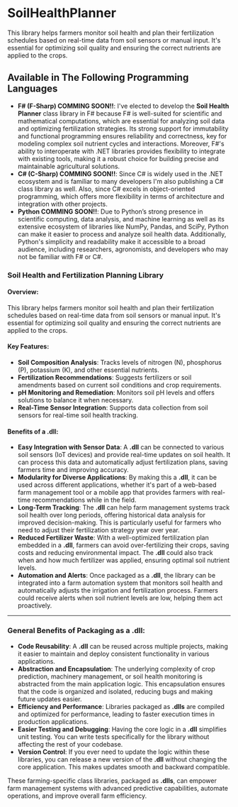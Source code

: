 # SoilHealthPlanner
This library helps farmers monitor soil health and plan their fertilization schedules based on real-time data from soil sensors or manual input. It's essential for optimizing soil quality and ensuring the correct nutrients are applied to the crops.

## **Available in The Following Programming Languages**
- **F# (F-Sharp) COMMING SOON!!**: I've elected to develop the **Soil Health Planner** class library in F# because F# is well-suited for scientific and mathematical computations, which are essential for analyzing soil data and optimizing fertilization strategies. Its strong support for immutability and functional programming ensures reliability and correctness, key for modeling complex soil nutrient cycles and interactions. Moreover, F#'s ability to interoperate with .NET libraries provides flexibility to integrate with existing tools, making it a robust choice for building precise and maintainable agricultural solutions.
- **C# (C-Sharp) COMMING SOON!!**: Since C# is widely used in the .NET ecosystem and is familiar to many developers I'm also publishing a C# class library as well. Also, since C# excels in object-oriented programming, which offers more flexibility in terms of architecture and integration with other projects.
- **Python COMMING SOON!!**: Due to Python’s strong presence in scientific computing, data analysis, and machine learning as well as its extensive ecosystem of libraries like NumPy, Pandas, and SciPy, Python can make it easier to process and analyze soil health data. Additionally, Python's simplicity and readability make it accessible to a broad audience, including researchers, agronomists, and developers who may not be familiar with F# or C#.

### **Soil Health and Fertilization Planning Library**

#### Overview:
This library helps farmers monitor soil health and plan their fertilization schedules based on real-time data from soil sensors or manual input. It's essential for optimizing soil quality and ensuring the correct nutrients are applied to the crops.

#### Key Features:
- **Soil Composition Analysis**: Tracks levels of nitrogen (N), phosphorus (P), potassium (K), and other essential nutrients.
- **Fertilization Recommendations**: Suggests fertilizers or soil amendments based on current soil conditions and crop requirements.
- **pH Monitoring and Remediation**: Monitors soil pH levels and offers solutions to balance it when necessary.
- **Real-Time Sensor Integration**: Supports data collection from soil sensors for real-time soil health tracking.

#### Benefits of a .dll:
- **Easy Integration with Sensor Data**: A **.dll** can be connected to various soil sensors (IoT devices) and provide real-time updates on soil health. It can process this data and automatically adjust fertilization plans, saving farmers time and improving accuracy.
- **Modularity for Diverse Applications**: By making this a **.dll**, it can be used across different applications, whether it's part of a web-based farm management tool or a mobile app that provides farmers with real-time recommendations while in the field.
- **Long-Term Tracking**: The **.dll** can help farm management systems track soil health over long periods, offering historical data analysis for improved decision-making. This is particularly useful for farmers who need to adjust their fertilization strategy year over year.
- **Reduced Fertilizer Waste**: With a well-optimized fertilization plan embedded in a **.dll**, farmers can avoid over-fertilizing their crops, saving costs and reducing environmental impact. The **.dll** could also track when and how much fertilizer was applied, ensuring optimal soil nutrient levels.
- **Automation and Alerts**: Once packaged as a **.dll**, the library can be integrated into a farm automation system that monitors soil health and automatically adjusts the irrigation and fertilization process. Farmers could receive alerts when soil nutrient levels are low, helping them act proactively.

---

### General Benefits of Packaging as a **.dll**:
- **Code Reusability**: A **.dll** can be reused across multiple projects, making it easier to maintain and deploy consistent functionality in various applications.
- **Abstraction and Encapsulation**: The underlying complexity of crop prediction, machinery management, or soil health monitoring is abstracted from the main application logic. This encapsulation ensures that the code is organized and isolated, reducing bugs and making future updates easier.
- **Efficiency and Performance**: Libraries packaged as **.dlls** are compiled and optimized for performance, leading to faster execution times in production applications.
- **Easier Testing and Debugging**: Having the core logic in a **.dll** simplifies unit testing. You can write tests specifically for the library without affecting the rest of your codebase.
- **Version Control**: If you ever need to update the logic within these libraries, you can release a new version of the **.dll** without changing the core application. This makes updates smooth and backward compatible.

These farming-specific class libraries, packaged as **.dlls**, can empower farm management systems with advanced predictive capabilities, automate operations, and improve overall farm efficiency.

